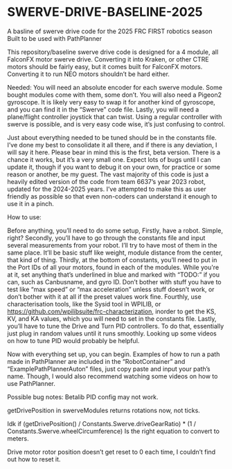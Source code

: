 # SWERVE-DRIVE-BASELINE-2025
 A basline of swerve drive code for the 2025 FRC FIRST robotics season
 Built to be used with PathPlanner

 This repository/baseline swerve drive code is designed for a 4 module, all FalconFX motor swerve drive.
Converting it into Kraken, or other CTRE motors should be fairly easy, but it comes built for FalconFX motors. Converting it to run NEO motors shouldn’t be hard either.

Needed:
You will need an absolute encoder for each swerve module. Some bought modules come with them, some don’t.
You will also need a Pigeon2 gyroscope. It is likely very easy to swap it for another kind of gyroscope, and you can find it in the “Swerve” code file.
Lastly, you will need a plane/flight controller joystick that can twist. Using a regular controller with swerve is possible, and is very easy code wise, it’s just confusing to control.

Just about everything needed to be tuned should be in the constants file. I’ve done my best to consolidate it all there, and if there is any deviation, I will say it here.
Please bear in mind this is the first, beta version. There is a chance it works, but it’s a very small one.
Expect lots of bugs until I can update it, though if you want to debug it on your own, for practice or some reason or another, be my guest.
The vast majority of this code is just a heavily edited version of the code from team 6637’s year 2023 robot, updated for the 2024-2025 years.
I’ve attempted to make this as user friendly as possible so that even non-coders can understand it enough to use it in a pinch.

How to use:

Before anything, you’ll need to do some setup,
Firstly, have a robot. Simple, right?
Secondly, you’ll have to go through the constants file and input several measurements from your robot. I’ll try to have most of them in the same place. It’ll be basic stuff like weight, module distance from the center, that kind of thing.
Thirdly, at the bottom of constants, you’ll need to put in the Port IDs of all your motors, found in each of the modules. While you're at it, set anything that’s underlined in blue and marked with “TODO:” if you can, such as Canbusname, and gyro ID. Don’t bother with stuff you have to test like “max speed” or “max acceleration” unless stuff doesn’t work, or don’t bother with it at all if the preset values work fine.
Fourthly, use characterisation tools, like the Sysid tool in WPILIB, or https://github.com/wpilibsuite/frc-characterization, inorder to get the KS, KV, and KA values, which you will need to set in the constants file.
Lastly, you’ll have to tune the Drive and Turn PID controllers.
To do that, essentially just plug in random values until it runs smoothly. Looking up some videos on how to tune PID would probably be helpful.


Now with everything set up, you can begin. Examples of how to run a path made in PathPlanner are included in the “RobotContainer” and “ExamplePathPlannerAuton” files, just copy paste and input your path’s name. Though, I would also recommend watching some videos on how to use PathPlanner.

Possible bug notes:
Betalib PID config may not work.

getDrivePosition in swerveModules returns rotations now, not ticks.

Idk if (getDrivePosition() / Constants.Swerve.driveGearRatio) * (1 / Constants.Swerve.wheelCircumference) Is the right equation to convert to meters.


Drive motor rotor position doesn’t get reset to 0 each time, I couldn’t find out how to reset it.
